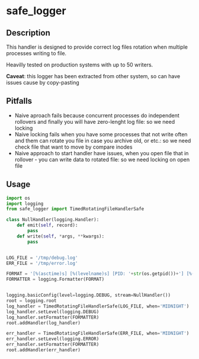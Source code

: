 # safe_logger

## Description

This handler is designed to provide correct log files rotation when multiple processes writing to file.

Heavilly tested on production systems with up to 50 writers.

**Caveat**: this logger has been extracted from other system, so can have issues cause by copy-pasting

## Pitfalls

* Naive aproach fails because concurrent processes do independent rollovers and finally you will have zero-lenght log file: so we need locking
* Naive locking fails when you have some processes that not write often and them can rotate you file in case you archive old, or etc.: so we need check file that want to move by compare inodes
* Naive approach to start handler have issues, when you open file that in rollover - you can write data to rotated file: so we need locking on open file

## Usage

```python
import os
import logging
from safe_logger import TimedRotatingFileHandlerSafe

class NullHandler(logging.Handler):
    def emit(self, record):
        pass
    def write(self, *args, **kwargs):
        pass


LOG_FILE = '/tmp/debug.log'
ERR_FILE = '/tmp/error.log'

FORMAT = '[%(asctime)s] [%(levelname)s] [PID: '+str(os.getpid())+'] [%(name)s]:  %(message)s'
FORMATTER = logging.Formatter(FORMAT)


logging.basicConfig(level=logging.DEBUG, stream=NullHandler())
root = logging.root
log_handler = TimedRotatingFileHandlerSafe(LOG_FILE, when='MIDNIGHT')
log_handler.setLevel(logging.DEBUG)
log_handler.setFormatter(FORMATTER)
root.addHandler(log_handler)

err_handler = TimedRotatingFileHandlerSafe(ERR_FILE, when='MIDNIGHT')
err_handler.setLevel(logging.ERROR)
err_handler.setFormatter(FORMATTER)
root.addHandler(err_handler)
```